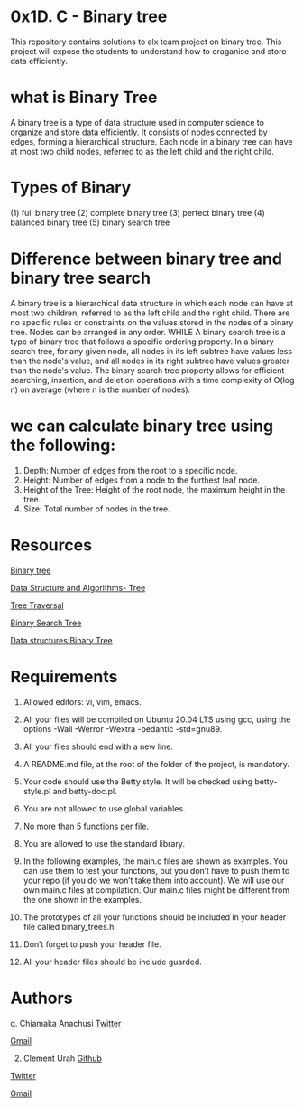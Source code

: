 # 0x1D. C - Binary tree

This repository contains solutions to alx team project on binary tree. This project will expose the students to understand how to oraganise and store data efficiently.

# what is Binary Tree
A binary tree is a type of data structure used in computer science to organize and store data efficiently. It consists of nodes connected by edges, forming a hierarchical structure. Each node in a binary tree can have at most two child nodes, referred to as the left child and the right child. 

# Types of Binary
(1) full binary tree (2) complete binary tree (3) perfect binary tree (4) balanced binary tree (5) binary search tree

# Difference between binary tree and binary tree search
A binary tree is a hierarchical data structure in which each node can have at most two children, referred to as the left child and the right child. There are no specific rules or constraints on the values stored in the nodes of a binary tree. Nodes can be arranged in any order. WHILE
A binary search tree is a type of binary tree that follows a specific ordering property.
In a binary search tree, for any given node, all nodes in its left subtree have values less than the node's value, and all nodes in its right subtree have values greater than the node's value.
The binary search tree property allows for efficient searching, insertion, and deletion operations with a time complexity of O(log n) on average (where n is the number of nodes).

# we can calculate binary tree using the following:
1. Depth: Number of edges from the root to a specific node.
2. Height: Number of edges from a node to the furthest leaf node.
3. Height of the Tree: Height of the root node, the maximum height in the tree.
4. Size: Total number of nodes in the tree.

# Resources
[Binary tree](https://intranet.alxswe.com/rltoken/1F2x42-8vUbOmU4L1C1KMg)

[Data Structure and Algorithms- Tree](https://intranet.alxswe.com/rltoken/QmcTMCkQyrgMjrqoWxYdhw)

[Tree Traversal](https://intranet.alxswe.com/rltoken/z6ZaXr_RxwE5nTHAUx_dfQ)

[Binary Search Tree](https://intranet.alxswe.com/rltoken/qO5dBlMnYJzbaWG3xVpcnQ)

[Data structures:Binary Tree](https://intranet.alxswe.com/rltoken/BeyJ2gjlE7_djwRiDyeHig)



# Requirements
1. Allowed editors: vi, vim, emacs.

2. All your files will be compiled on Ubuntu 20.04 LTS using gcc, using the options -Wall -Werror -Wextra -pedantic -std=gnu89.

3. All your files should end with a new line.

4. A README.md file, at the root of the folder of the project, is mandatory.

5. Your code should use the Betty style. It will be checked using betty-style.pl and betty-doc.pl.

6. You are not allowed to use global variables.

7. No more than 5 functions per file.

8. You are allowed to use the standard library.

9. In the following examples, the main.c files are shown as examples. You can use them to test your functions, but you don’t have to push them to your repo (if you do we won’t take them into account). We will use our own main.c files at compilation. Our main.c files might be different from the one shown in the examples.

10. The prototypes of all your functions should be included in your header file called binary_trees.h.

11. Don’t forget to push your header file.

12. All your header files should be include guarded.

# Authors

q. Chiamaka Anachusi
[Twitter](https://www.twitter.com/Anachusichiamak)

[Gmail](anachusichiamaka32@gmail.com)


2. Clement Urah
[Github](https://www.github.com/odomodo1)

[Twitter](https//www.twitter.com/oodomodoo)

[Gmail](odomodo19@gmail.com) 

